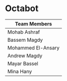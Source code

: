 # Octabot
| **Team Members**  | 
| ------------------- | 
| Mohab Ashraf  | 
| Bassem Magdy  |
| Mohammed El-Ansary  | 
| Andrew Magdy |
| Mayar Bassel |
| Mina Hany |
